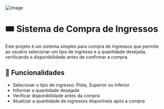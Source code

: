 ![image](https://github.com/user-attachments/assets/f98b23c0-953f-4db0-a605-b5fda9b68231)

# 🎟️ Sistema de Compra de Ingressos
Este projeto é um sistema simples para compra de ingressos que permite ao usuário selecionar um tipo de ingresso e a quantidade desejada, verificando a disponibilidade antes de confirmar a compra.

## 📌 Funcionalidades
- Selecionar o tipo de ingresso: Pista, Superior ou Inferior
- Informar a quantidade desejada
- Verificar disponibilidade antes da compra
- Atualizar a quantidade de ingressos disponíveis após a compra
